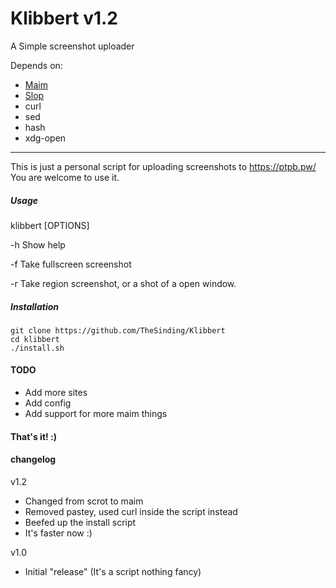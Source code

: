 # Klibbert v1.2
A Simple screenshot uploader

Depends on:
+ [Maim](https://github.com/naelstrof/maim)
+ [Slop](https://github.com/naelstrof/slop)
+ curl
+ sed
+ hash
+ xdg-open

---

This is just a personal script for uploading screenshots to https://ptpb.pw/   
You are welcome to use it.

##### Usage
klibbert [OPTIONS]

-h Show help

-f Take fullscreen screenshot

-r Take region screenshot, or a shot of a open window.


##### Installation
```
git clone https://github.com/TheSinding/Klibbert
cd klibbert
./install.sh
```

#### TODO 
+ Add more sites 
+ Add config
+ Add support for more maim things


#### That's it! :) 


#### changelog
v1.2

+ Changed from scrot to maim
+ Removed pastey, used curl inside the script instead
+ Beefed up the install script
+ It's faster now :)

v1.0

+ Initial "release" (It's a script nothing fancy)
